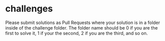 # challenges

Please submit solutions as Pull Requests where your solution is in a folder inside of the challenge folder. The folder name should be 0 if you are the first to solve it, 1 if your the second, 2 if you are the third, and so on.
